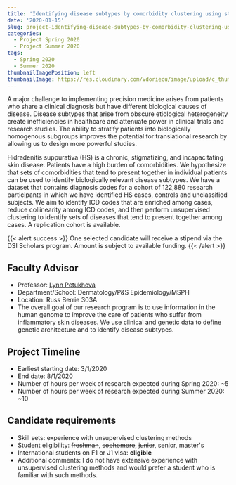 ```yaml
---
title: 'Identifying disease subtypes by comorbidity clustering using structured data from electronic health records'
date: '2020-01-15'
slug: project-identifying-disease-subtypes-by-comorbidity-clustering-using-structured-data-from-electronic-health-records
categories:
  - Project Spring 2020
  - Project Summer 2020
tags:
  - Spring 2020
  - Summer 2020
thumbnailImagePosition: left
thumbnailImage: https://res.cloudinary.com/vdoriecu/image/upload/c_thumb,w_200,g_face/v1579110178/construction_c6dqbd.png
---
```

A major challenge to implementing precision medicine arises from patients who share a clinical diagnosis but have different biological causes of disease. Disease subtypes that arise from obscure etiological heterogeneity create inefficiencies in healthcare and attenuate power in clinical trials and research studies. The ability to stratify patients into biologically homogenous subgroups improves the potential for translational research by allowing us to design more powerful studies.

<!--more-->

Hidradenitis suppurativa (HS) is a chronic, stigmatizing, and incapacitating skin disease. Patients have a high burden of comorbidities. We hypothesize that sets of comorbidities that tend to present together in individual patients can be used to identify biologically relevant disease subtypes. We have a dataset that contains diagnosis codes for a cohort of 122,880 research participants in which we have identified HS cases, controls and unclassified subjects. We aim to identify ICD codes that are enriched among cases, reduce collinearity among ICD codes, and then perform unsupervised clustering to identify sets of diseases that tend to present together among cases. A replication cohort is available.

{{< alert success >}}
One selected candidate will receive a stipend via the DSI Scholars program. Amount is subject to available funding.
{{< /alert >}}

## Faculty Advisor
+ Professor: [Lynn Petukhova](https://www.dermatology.columbia.edu/profile/lynn-petukhova)
+ Department/School: Dermatology/P&S Epidemiology/MSPH
+ Location: Russ Berrie 303A
+ The overall goal of our research program is to use information in the human genome to improve the care of patients who suffer from inflammatory skin diseases.  We use clinical and genetic data to define genetic architecture and to identify disease subtypes.

## Project Timeline
+ Earliest starting date: 3/1/2020
+ End date: 8/1/2020
+ Number of hours per week of research expected during Spring 2020: ~5
+ Number of hours per week of research expected during Summer 2020: ~10

## Candidate requirements
+ Skill sets: experience with unsupervised clustering methods
+ Student eligibility: ~~freshman~~, ~~sophomore~~, ~~junior~~, senior, master's
+ International students on F1 or J1 visa: **eligible**
+ Additional comments: I do not have extensive experience with unsupervised clustering methods and would prefer a student who is familiar with such methods.

